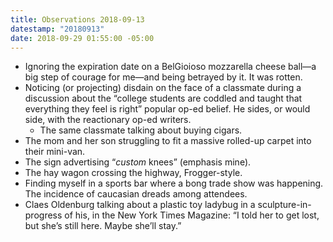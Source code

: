 ```yaml
---
title: Observations 2018-09-13
datestamp: "20180913"
date: 2018-09-29 01:55:00 -05:00
---
```


- Ignoring the expiration date on a BelGioioso mozzarella cheese ball—a big step of courage for me—and being betrayed by it. It was rotten.
- Noticing (or projecting) disdain on the face of a classmate during a discussion about the “college students are coddled and taught that everything they feel is right” popular op-ed belief. He sides, or would side, with the reactionary op-ed writers.
	- The same classmate talking about buying cigars.
- The mom and her son struggling to fit a massive rolled-up carpet into their mini-van.
- The sign advertising “*custom* knees” (emphasis mine).
- The hay wagon crossing the highway, Frogger-style.
- Finding myself in a sports bar where a bong trade show was happening. The incidence of caucasian dreads among attendees.
- Claes Oldenburg talking about a plastic toy ladybug in a sculpture-in-progress of his, in the New York Times Magazine: “I told her to get lost, but she’s still here. Maybe she’ll stay.”
